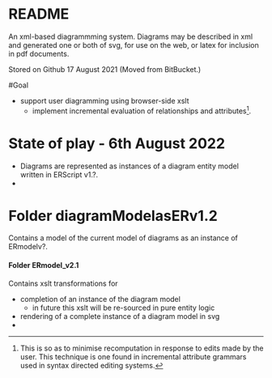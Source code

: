 # README #

An xml-based diagrammming system. Diagrams may be described in xml and generated one or both of  svg, for use on the web, or latex for inclusion in pdf documents. 

Stored on Github 17 August 2021 (Moved from BitBucket.)


#Goal
* support user diagramming using browser-side xslt
	* implement incremental evaluation of relationships and attributes[^1]. 

# State of play - 6th August 2022
* Diagrams are represented as instances of a diagram entity model written in ERScript v1.?. 
* 

# Folder diagramModelasERv1.2
Contains a model of the current model of diagrams as an instance of ERmodelv?.

#### Folder ERmodel_v2.1 
Contains xslt transformations for
* completion of an instance of the diagram model
  * in future this xslt will be re-sourced in pure entity logic
* rendering of a complete instance of a diagram model in svg 
* 
[^1]: This is so as to minimise recomputation in response to edits made by the user. This technique is one found in incremental attribute grammars used in syntax directed editing systems. 
